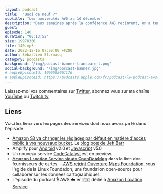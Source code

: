 ```yaml
---
layout: podcast
title:  "Quoi de neuf ?"
subtitle: "Les nouveautés AWS au 16 décembre"
description: "Deux semaines après la conférence AWS re:Invent, on a tendance à penser que le rythme des nouveautés AWS va ralentir quelques semaines, mais ce n'est pas le cas. Parmis les 97 annonces des 15 derniers jours, j'ai retenu pour vous des nouveautés sur Amplify, un nouveau service pour aider les développeurs à gérer l'emsemble des services connexes à leur code. Il va y avoir des changements sur Amazon S3, on vous previent 3 mois avant pour vous permettre d'ajuster vos applications si necessaire, et puis on parlera cartographie avec des nouveautés côté Amazon Location Service et des cartes en open-source."
guest: 
episode: 140
duration: "00:13:52"
size: 19978366
file: 140.mp3
date: 2022-12-16 07:00:00 +0200
author: Sébastien Stormacq
category: podcasts
background: '/img/podcast-banner-transparent.png'
social-background: '/img/podcast-banner.jpg'
# appleEpisodeId: 1000585067176
# appleEpisodeId: https://podcasts.apple.com/fr/podcast/le-podcast-aws-en-français/id1452118442
---
```


Laissez-moi vos commentaires sur [Twitter](https://twitter.com/sebsto), abonnez vous sur ma chaîne [YouTube](https://www.youtube.com/sebsto) ou [Twitch.tv](https://www.twitch.tv/sebAWS)

## Liens

Voici les liens vers les pages des services dont nous avons parlé dans l'épisode.

- [Amazon S3 va changer les règlages par défaut en matière d'accès public à vos nouveaux bucket](https://aws.amazon.com/about-aws/whats-new/2022/12/amazon-s3-automatically-enable-block-public-access-disable-access-control-lists-buckets-april-2023/). Le [blog post de Jeff Barr](https://aws.amazon.com/blogs/aws/heads-up-amazon-s3-security-changes-are-coming-in-april-of-2023/)
- Amplify pour [Android](https://aws-blogs-prod.amazon.com/mobile/aws-amplify-library-announces-v2-0-amplify-library-for-android/) v2.0 et [Javascript](https://aws.amazon.com/blogs/mobile/announcing-aws-amplify-javascript-library-version-5/) v5.0
- Un nouveau service [CodeCatalyst](https://aws.amazon.com/blogs/aws/announcing-amazon-codecatalyst-preview-a-unified-software-development-service/) est en preview.
- [Amazon Location Service ajoute OpenDataMap](https://aws.amazon.com/about-aws/whats-new/2022/12/amazon-location-service-open-data-maps-preview/) dans la liste des fournisseurs de cartes.
-[ AWS rejoint Ouverture Maps Foundation](https://overturemaps.org/), sous l'égide de la Linux Foundation, une foundation open-source pour collaborer sur les données cartographiques.
- L'épisode du podcast 🎙 AWS ☁️ en 🇫🇷 dédié à [Amazon Location Service](https://stormacq.com/podcasts/episode_069/index.html)


